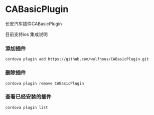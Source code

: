 # CABasicPlugin

长安汽车插件CABasicPlugin

 目前支持ios 集成说明
 
### 添加插件
```
cordova plugin add https://github.com/wolfhous/CABasicPlugin.git
```

### 删除插件

```
cordova plugin remove CABasicPlugin
```



### 查看已经安装的插件

```
cordova plugin list

```

